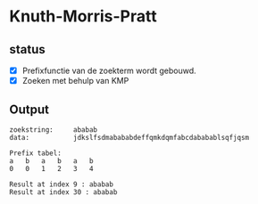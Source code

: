 # Knuth-Morris-Pratt

## status

- [x] Prefixfunctie van de zoekterm wordt gebouwd.
- [x] Zoeken met behulp van KMP

## Output
```
zoekstring:     ababab
data:           jdkslfsdmabababdeffqmkdqmfabcdababablsqfjqsm

Prefix tabel:
a	b	a	b	a	b	
0	0	1	2	3	4	

Result at index 9 : ababab
Result at index 30 : ababab
```